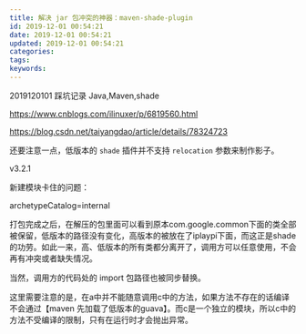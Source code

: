 ```yaml
---
title: 解决 jar 包冲突的神器：maven-shade-plugin
id: 2019-12-01 00:54:21
date: 2019-12-01 00:54:21
updated: 2019-12-01 00:54:21
categories:
tags:
keywords:
---
```



2019120101
踩坑记录
Java,Maven,shade


https://www.cnblogs.com/ilinuxer/p/6819560.html

https://blog.csdn.net/taiyangdao/article/details/78324723


还要注意一点，低版本的 `shade` 插件并不支持 `relocation` 参数来制作影子。

v3.2.1

新建模块卡住的问题：

archetypeCatalog=internal

打包完成之后，在解压的包里面可以看到原本com.google.common下面的类全部被保留，低版本的路径没有变化，高版本的被放在了iplaypi下面，而这正是shade的功劳。如此一来，高、低版本的所有类都分离开了，调用方可以任意使用，不会再有冲突或者缺失情况。

当然，调用方的代码处的 import 包路径也被同步替换。

这里需要注意的是，在a中并不能随意调用c中的方法，如果方法不存在的话编译不会通过【maven 先加载了低版本的guava】。而c是一个独立的模块，所以c中的方法不受编译的限制，只有在运行时才会抛出异常。



